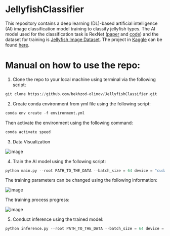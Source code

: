 # JellyfishClassifier

This repository contains a deep learning (DL)-based artificial intelligence (AI) image classification model training to classify jellyfish types. The AI model used for the classification task is RexNet ([paper](https://arxiv.org/pdf/2007.00992.pdf) and [code](https://github.com/clovaai/rexnet)) and the dataset for training is [Jellyfish Image Dataset](https://www.kaggle.com/datasets/anshtanwar/jellyfish-types). The project in [Kaggle](https://www.kaggle.com/) can be found [here](https://www.kaggle.com/code/killa92/pytorch-classification-100-test-accuracy).

# Manual on how to use the repo:

1. Clone the repo to your local machine using terminal via the following script:

```python
git clone https://github.com/bekhzod-olimov/JellyfishClassifier.git
```

2. Create conda environment from yml file using the following script:
```python
conda env create -f environment.yml
```
Then activate the environment using the following command:
```python
conda activate speed
```

3. Data Visualization

![image](https://github.com/bekhzod-olimov/JellyfishClassifier/assets/50166164/9b795a3a-b9b6-454a-95af-0581f9ae2cd3)

4. Train the AI model using the following script:
```python
python main.py --root PATH_TO_THE_DATA --batch_size = 64 device = "cuda:0"
```
The training parameters can be changed using the following information:

![image](https://github.com/bekhzod-olimov/JellyfishClassifier/assets/50166164/cc82512f-acc1-4762-9858-f7b870fd8637)

The training process progress:

![image](https://github.com/bekhzod-olimov/JellyfishClassifier/assets/50166164/ca68a5af-bef1-4b41-9412-648c2f4942c3)

5. Conduct inference using the trained model:
```python
python inference.py --root PATH_TO_THE_DATA --batch_size = 64 device = "cuda:0"
```

